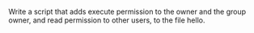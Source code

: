 Write a script that adds execute permission to the owner and the group owner, and read permission to other users, to the file hello.